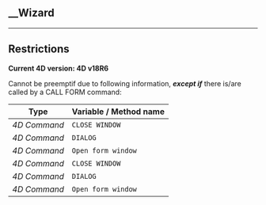 ﻿## __Wizard---## Restrictions**Current 4D version: 4D v18R6**Cannot be preemptif due to following information, ***except if*** there is/are called by a CALL FORM command:|Type|Variable / Method name||------|------||*4D Command*|`CLOSE WINDOW`||*4D Command*|`DIALOG`||*4D Command*|`Open form window`||*4D Command*|`CLOSE WINDOW`||*4D Command*|`DIALOG`||*4D Command*|`Open form window`|
